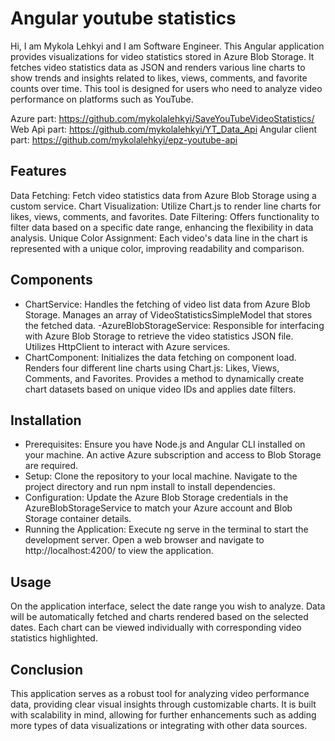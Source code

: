 # Angular youtube statistics
Hi, I am Mykola Lehkyi and I am Software Engineer.
This Angular application provides visualizations for video statistics stored in Azure Blob Storage. It fetches video statistics data as JSON and renders various line charts to show trends and insights related to likes, views, comments, and favorite counts over time. This tool is designed for users who need to analyze video performance on platforms such as YouTube.

Azure part: https://github.com/mykolalehkyi/SaveYouTubeVideoStatistics/
Web Api part: https://github.com/mykolalehkyi/YT_Data_Api
Angular client part: https://github.com/mykolalehkyi/epz-youtube-api 

## Features
Data Fetching: Fetch video statistics data from Azure Blob Storage using a custom service.
Chart Visualization: Utilize Chart.js to render line charts for likes, views, comments, and favorites.
Date Filtering: Offers functionality to filter data based on a specific date range, enhancing the flexibility in data analysis.
Unique Color Assignment: Each video's data line in the chart is represented with a unique color, improving readability and comparison.
## Components
- ChartService:
Handles the fetching of video list data from Azure Blob Storage.
Manages an array of VideoStatisticsSimpleModel that stores the fetched data.
-AzureBlobStorageService:
Responsible for interfacing with Azure Blob Storage to retrieve the video statistics JSON file.
Utilizes HttpClient to interact with Azure services.
- ChartComponent:
Initializes the data fetching on component load.
Renders four different line charts using Chart.js: Likes, Views, Comments, and Favorites.
Provides a method to dynamically create chart datasets based on unique video IDs and applies date filters.
## Installation
- Prerequisites:
Ensure you have Node.js and Angular CLI installed on your machine.
An active Azure subscription and access to Blob Storage are required.
- Setup:
Clone the repository to your local machine.
Navigate to the project directory and run npm install to install dependencies.
- Configuration:
Update the Azure Blob Storage credentials in the AzureBlobStorageService to match your Azure account and Blob Storage container details.
- Running the Application:
Execute ng serve in the terminal to start the development server.
Open a web browser and navigate to http://localhost:4200/ to view the application.
## Usage
On the application interface, select the date range you wish to analyze.
Data will be automatically fetched and charts rendered based on the selected dates.
Each chart can be viewed individually with corresponding video statistics highlighted.
## Conclusion
This application serves as a robust tool for analyzing video performance data, providing clear visual insights through customizable charts. It is built with scalability in mind, allowing for further enhancements such as adding more types of data visualizations or integrating with other data sources.
